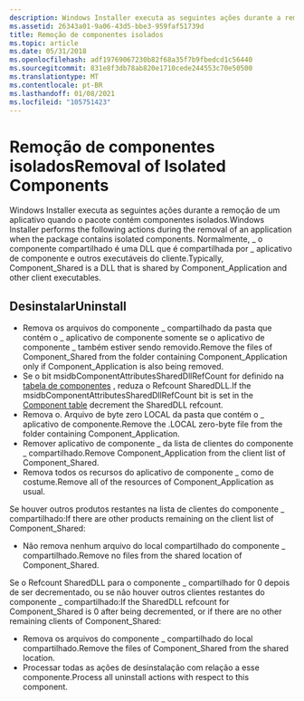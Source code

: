 ```yaml
---
description: Windows Installer executa as seguintes ações durante a remoção de um aplicativo quando o pacote contém componentes isolados. Normalmente, \_ o componente compartilhado é uma DLL que é compartilhada por \_ aplicativo de componente e outros executáveis do cliente.
ms.assetid: 26343a01-9a06-43d5-bbe3-959faf51739d
title: Remoção de componentes isolados
ms.topic: article
ms.date: 05/31/2018
ms.openlocfilehash: adf19769067230b82f68a35f7b9fbedcd1c56440
ms.sourcegitcommit: 831e8f3db78ab820e1710cede244553c70e50500
ms.translationtype: MT
ms.contentlocale: pt-BR
ms.lasthandoff: 01/08/2021
ms.locfileid: "105751423"
---
```

# <a name="removal-of-isolated-components"></a><span data-ttu-id="f5c40-104">Remoção de componentes isolados</span><span class="sxs-lookup"><span data-stu-id="f5c40-104">Removal of Isolated Components</span></span>

<span data-ttu-id="f5c40-105">Windows Installer executa as seguintes ações durante a remoção de um aplicativo quando o pacote contém componentes isolados.</span><span class="sxs-lookup"><span data-stu-id="f5c40-105">Windows Installer performs the following actions during the removal of an application when the package contains isolated components.</span></span> <span data-ttu-id="f5c40-106">Normalmente, \_ o componente compartilhado é uma DLL que é compartilhada por \_ aplicativo de componente e outros executáveis do cliente.</span><span class="sxs-lookup"><span data-stu-id="f5c40-106">Typically, Component\_Shared is a DLL that is shared by Component\_Application and other client executables.</span></span>

## <a name="uninstall"></a><span data-ttu-id="f5c40-107">Desinstalar</span><span class="sxs-lookup"><span data-stu-id="f5c40-107">Uninstall</span></span>

-   <span data-ttu-id="f5c40-108">Remova os arquivos do componente \_ compartilhado da pasta que contém o \_ aplicativo de componente somente se o aplicativo de componente \_ também estiver sendo removido.</span><span class="sxs-lookup"><span data-stu-id="f5c40-108">Remove the files of Component\_Shared from the folder containing Component\_Application only if Component\_Application is also being removed.</span></span>
-   <span data-ttu-id="f5c40-109">Se o bit msidbComponentAttributesSharedDllRefCount for definido na [tabela de componentes](component-table.md) , reduza o Refcount SharedDLL.</span><span class="sxs-lookup"><span data-stu-id="f5c40-109">If the msidbComponentAttributesSharedDllRefCount bit is set in the [Component table](component-table.md) decrement the SharedDLL refcount.</span></span>
-   <span data-ttu-id="f5c40-110">Remova o. Arquivo de byte zero LOCAL da pasta que contém o \_ aplicativo de componente.</span><span class="sxs-lookup"><span data-stu-id="f5c40-110">Remove the .LOCAL zero-byte file from the folder containing Component\_Application.</span></span>
-   <span data-ttu-id="f5c40-111">Remover aplicativo de componente \_ da lista de clientes do componente \_ compartilhado.</span><span class="sxs-lookup"><span data-stu-id="f5c40-111">Remove Component\_Application from the client list of Component\_Shared.</span></span>
-   <span data-ttu-id="f5c40-112">Remova todos os recursos do aplicativo de componente \_ como de costume.</span><span class="sxs-lookup"><span data-stu-id="f5c40-112">Remove all of the resources of Component\_Application as usual.</span></span>

<span data-ttu-id="f5c40-113">Se houver outros produtos restantes na lista de clientes do componente \_ compartilhado:</span><span class="sxs-lookup"><span data-stu-id="f5c40-113">If there are other products remaining on the client list of Component\_Shared:</span></span>

-   <span data-ttu-id="f5c40-114">Não remova nenhum arquivo do local compartilhado do componente \_ compartilhado.</span><span class="sxs-lookup"><span data-stu-id="f5c40-114">Remove no files from the shared location of Component\_Shared.</span></span>

<span data-ttu-id="f5c40-115">Se o Refcount SharedDLL para o componente \_ compartilhado for 0 depois de ser decrementado, ou se não houver outros clientes restantes do componente \_ compartilhado:</span><span class="sxs-lookup"><span data-stu-id="f5c40-115">If the SharedDLL refcount for Component\_Shared is 0 after being decremented, or if there are no other remaining clients of Component\_Shared:</span></span>

-   <span data-ttu-id="f5c40-116">Remova os arquivos do componente \_ compartilhado do local compartilhado.</span><span class="sxs-lookup"><span data-stu-id="f5c40-116">Remove the files of Component\_Shared from the shared location.</span></span>
-   <span data-ttu-id="f5c40-117">Processar todas as ações de desinstalação com relação a esse componente.</span><span class="sxs-lookup"><span data-stu-id="f5c40-117">Process all uninstall actions with respect to this component.</span></span>

 

 



